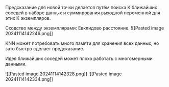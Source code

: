 Предсказание для новой точки делается путём поиска K ближайших соседей в наборе данных и суммирования выходной переменной для этих K экземпляров.

Сходство между экземплярами: Евклидово расстояние.
![[Pasted image 20241114142246.png]]

KNN может потребовать много памяти для хранения всех данных, но зато быстро сделает предсказание.

Идея ближайших соседей может плохо работать с многомерными данными.

![[Pasted image 20241114142328.png]]
![[Pasted image 20241114142334.png]]